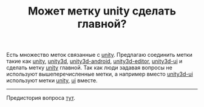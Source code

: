 ﻿---
title: "Может метку unity сделать главной?"
se.owner.user_id: 324730
se.owner.display_name: "Арман"
se.owner.link: "https://ru.meta.stackoverflow.com/users/324730/%d0%90%d1%80%d0%bc%d0%b0%d0%bd"
se.link: "https://ru.meta.stackoverflow.com/questions/10302/%d0%9c%d0%be%d0%b6%d0%b5%d1%82-%d0%bc%d0%b5%d1%82%d0%ba%d1%83-unity-%d1%81%d0%b4%d0%b5%d0%bb%d0%b0%d1%82%d1%8c-%d0%b3%d0%bb%d0%b0%d0%b2%d0%bd%d0%be%d0%b9"
se.question_id: 10302
se.post_type: question
---
<p>Есть множество меток связанные с <a href="https://ru.stackoverflow.com/questions/tagged/unity" class="post-tag" title="показать вопросы с меткой [unity]" rel="tag">unity</a>. Предлагаю соединить метки такие как <a href="https://ru.stackoverflow.com/questions/tagged/unity" class="post-tag" title="показать вопросы с меткой [unity]" rel="tag">unity</a>, <a href="https://ru.stackoverflow.com/questions/tagged/unity3d" class="post-tag" title="показать вопросы с меткой [unity3d]" rel="tag">unity3d</a>, <a href="https://ru.stackoverflow.com/questions/tagged/unity3d-android" class="post-tag" title="показать вопросы с меткой [unity3d-android]" rel="tag">unity3d-android</a>, <a href="https://ru.stackoverflow.com/questions/tagged/unity3d-editor" class="post-tag" title="показать вопросы с меткой [unity3d-editor]" rel="tag">unity3d-editor</a>, <a href="https://ru.stackoverflow.com/questions/tagged/unity3d-ui" class="post-tag" title="показать вопросы с меткой [unity3d-ui]" rel="tag">unity3d-ui</a> и сделать метку <a href="https://ru.stackoverflow.com/questions/tagged/unity" class="post-tag" title="показать вопросы с меткой [unity]" rel="tag">unity</a> главной. Так как люди задавая вопросы не используют вышеперечисленные метки, а например вместо <a href="https://ru.stackoverflow.com/questions/tagged/unity3d-ui" class="post-tag" title="показать вопросы с меткой [unity3d-ui]" rel="tag">unity3d-ui</a> используют метки <a href="https://ru.stackoverflow.com/questions/tagged/unity" class="post-tag" title="показать вопросы с меткой [unity]" rel="tag">unity</a>, <a href="https://ru.stackoverflow.com/questions/tagged/ui" class="post-tag" title="показать вопросы с меткой [ui]" rel="tag">ui</a> вместе.</p>

<hr>

<p>Предистория вопроса <a href="https://ru.meta.stackoverflow.com/questions/10299">тут</a>.</p>
